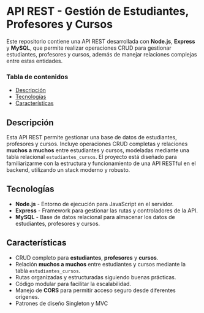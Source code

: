 # API REST - Gestión de Estudiantes, Profesores y Cursos

Este repositorio contiene una API REST desarrollada con **Node.js**, **Express** y **MySQL**, que permite realizar operaciones CRUD para gestionar estudiantes, profesores y cursos, además de manejar relaciones complejas entre estas entidades.

### Tabla de contenidos
- [Descripción](#descripción)
- [Tecnologías](#tecnologías)
- [Características](#características)

## Descripción
Esta API REST permite gestionar una base de datos de estudiantes, profesores y cursos. Incluye operaciones CRUD completas y relaciones **muchos a muchos** entre estudiantes y cursos, modeladas mediante una tabla relacional `estudiantes_cursos`. El proyecto está diseñado para familiarizarme con la estructura y funcionamiento de una API RESTful en el backend, utilizando un stack moderno y robusto.

## Tecnologías
- **Node.js** - Entorno de ejecución para JavaScript en el servidor.
- **Express** - Framework para gestionar las rutas y controladores de la API.
- **MySQL** - Base de datos relacional para almacenar los datos de estudiantes, profesores y cursos.

## Características
- CRUD completo para **estudiantes**, **profesores** y **cursos**.
- Relación **muchos a muchos** entre estudiantes y cursos mediante la tabla `estudiantes_cursos`.
- Rutas organizadas y estructuradas siguiendo buenas prácticas.
- Código modular para facilitar la escalabilidad.
- Manejo de **CORS** para permitir acceso seguro desde diferentes orígenes.
- Patrones de diseño Singleton y MVC
